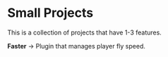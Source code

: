 # Small Projects

This is a collection of projects that have 1-3 features.

**Faster** -> Plugin that manages player fly speed.
